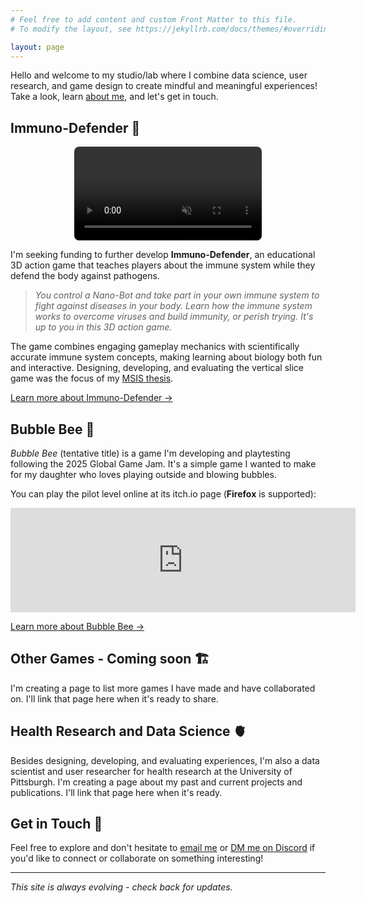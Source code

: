```yaml
---
# Feel free to add content and custom Front Matter to this file.
# To modify the layout, see https://jekyllrb.com/docs/themes/#overriding-theme-defaults

layout: page
---
```


Hello and welcome to my studio/lab where I combine data science, user research, and game design to create mindful and meaningful experiences! Take a look, learn [about me](/about_me/), and let's get in touch.

## Immuno-Defender 🦠

<div style="display: flex; justify-content: center; align-items: center; margin-bottom: 1em;">
    <video src="/assets/images/immuno-defender_demo.mov" controls  loop muted playsinline style="max-width: 100%; height: auto; border-radius: 8px;"></video>
</div>
   
I'm seeking funding to further develop **Immuno-Defender**, an educational 3D action game that teaches players about the immune system while they defend the body against pathogens. 

> *You control a Nano-Bot and take part in your own immune system to fight against diseases in your body. Learn how the immune system works to overcome viruses and build immunity, or perish trying. It's up to you in this 3D action game.*

The game combines engaging gameplay mechanics with scientifically accurate immune system concepts, making learning about biology both fun and interactive. Designing, developing, and evaluating the vertical slice game was the focus of my <a href="http://d-scholarship.pitt.edu/id/eprint/45354" target="_blank">MSIS thesis</a>.

[Learn more about Immuno-Defender →](/immuno-defender/)

## Bubble Bee 🐝

*Bubble Bee* (tentative title) is a game I'm developing and playtesting following the 2025 Global Game Jam. It's a simple game I wanted to make for my daughter who loves playing outside and blowing bubbles.

You can play the pilot level online at its itch.io page (**Firefox** is supported):
<iframe frameborder="0" src="https://itch.io/embed/3270844" width="552" height="167"><a href="https://andybyte.itch.io/bubble-bee">Bubble Bee by Andybyte</a></iframe>

[Learn more about Bubble Bee →](/bee-game/)

## Other Games - Coming soon 🏗️

I'm creating a page to list more games I have made and have collaborated on. I'll link that page here when it's ready to share.

## Health Research and Data Science 🫀

Besides designing, developing, and evaluating experiences, I'm also a data scientist and user researcher for health research at the University of Pittsburgh. I'm creating a page about my past and current projects and publications. I'll link that page here when it's ready.

## Get in Touch 💬

Feel free to explore and don't hesitate to [email me](mailto:andybytesmail@gmail.com) or [DM me on Discord](https://discord.com/users/andybyte) if you'd like to connect or collaborate on something interesting!

---

*This site is always evolving - check back for updates.*